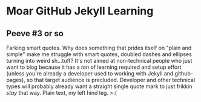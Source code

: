 Moar GitHub Jekyll Learning
===========================

Peeve #3 or so
-----------------

Farking smart quotes.  Why does something that prides itself on "plain and simple" make me struggle with smart quotes,
doubled dashes and ellipses turning into weird sh...tuff?  It's not aimed at non-technical people who just want to blog
because it has a *ton* of learning required and setup effort (unless you're already a developer used to working with
Jekyll and github-pages), so that target audience is precluded.  Developer and other technical types will probably
already want a straight single quote mark to just frikkin *stay* that way.  Plain text, my left hind leg.  >:(


